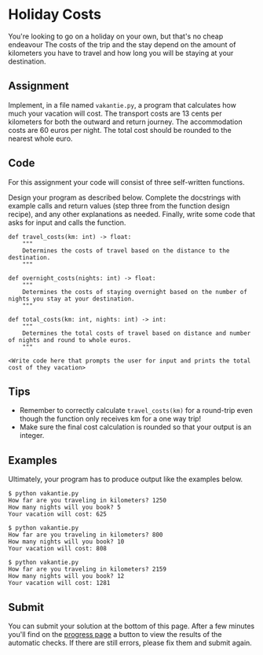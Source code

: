 # Holiday Costs

You're looking to go on a holiday on your own, but that's no cheap
endeavour The costs of the trip and the stay depend on the amount of
kilometers you have to travel and how long you will be staying at your
destination.

## Assignment

Implement, in a file named `vakantie.py`, a program that calculates
how much your vacation will cost. The transport costs are 13 cents per
kilometers for both the outward and return journey. The accommodation
costs are 60 euros per night. The total cost should be rounded to the
nearest whole euro.

## Code

For this assignment your code will consist of three self-written functions.

Design your program as described below.
Complete the docstrings with example calls and return values (step three from the function design recipe), and any other explanations as needed.
Finally, write some code that asks for input and calls the function.

    def travel_costs(km: int) -> float:
        """
        Determines the costs of travel based on the distance to the destination.
        """

    def overnight_costs(nights: int) -> float:
        """
        Determines the costs of staying overnight based on the number of nights you stay at your destination.
        """
        
    def total_costs(km: int, nights: int) -> int:
        """
        Determines the total costs of travel based on distance and number of nights and round to whole euros.
        """
        
    <Write code here that prompts the user for input and prints the total cost of they vacation>

## Tips

* Remember to correctly calculate `travel_costs(km)` for a round-trip even though the function only receives km for a one way trip!
* Make sure the final cost calculation is rounded so that your output is an integer.

## Examples

Ultimately, your program has to produce output like the examples below.

    $ python vakantie.py
    How far are you traveling in kilometers? 1250
    How many nights will you book? 5
    Your vacation will cost: 625

    $ python vakantie.py
    How far are you traveling in kilometers? 800
    How many nights will you book? 10
    Your vacation will cost: 808

    $ python vakantie.py
    How far are you traveling in kilometers? 2159
    How many nights will you book? 12
    Your vacation will cost: 1281

## Submit

You can submit your solution at the bottom of this page. After a few minutes you'll find on the [progress page](/submissions) a button to view the results of the automatic checks. If there are still errors, please fix them and submit again.
